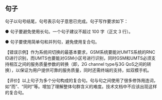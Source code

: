 ## 句子

句子以句号结尾，句号表示句子意思已完成。句子写作要求如下：

●   句子要避免使用长句。一个句子建议不超过 100 字（正文 3 行）。

●   句子要使用简单句和并列句，避免使用复合句。 

【错误示例】作为系统间切换的最基本要求，GSM系统要能对UMTS系统的RNC ID进行识别，而UMTS也要能对GSM小区号进行识别，同时GSM和UMTS必须支持相互之间的服务质量参数的转换（即，2G channel type与3G QoS之间的转换），以保证为用户提供可靠的服务质量，同时还需终端的支持，如双模手机。

【评价】以上句子为多个分句构成的复合句。句与句之间使用了很多修饰用连词， 如“而”、“同时”等。增加了理解整体句群含义的难度。技术文档中不应该出现这样的复合句。